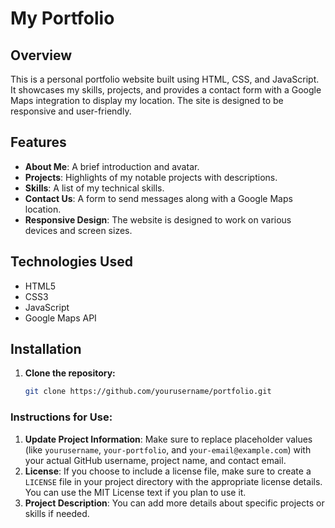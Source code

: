 # My Portfolio

## Overview

This is a personal portfolio website built using HTML, CSS, and JavaScript. It showcases my skills, projects, and provides a contact form with a Google Maps integration to display my location. The site is designed to be responsive and user-friendly.

## Features

- **About Me**: A brief introduction and avatar.
- **Projects**: Highlights of my notable projects with descriptions.
- **Skills**: A list of my technical skills.
- **Contact Us**: A form to send messages along with a Google Maps location.
- **Responsive Design**: The website is designed to work on various devices and screen sizes.

## Technologies Used

- HTML5
- CSS3
- JavaScript
- Google Maps API

## Installation

1. **Clone the repository:**

   ```bash
   git clone https://github.com/yourusername/portfolio.git

<script src="https://maps.googleapis.com/maps/api/js?key=YOUR_API_KEY&callback=initMap" async defer></script>

   
### Instructions for Use:
1. **Update Project Information**: Make sure to replace placeholder values (like `yourusername`, `your-portfolio`, and `your-email@example.com`) with your actual GitHub username, project name, and contact email.
2. **License**: If you choose to include a license file, make sure to create a `LICENSE` file in your project directory with the appropriate license details. You can use the MIT License text if you plan to use it.
3. **Project Description**: You can add more details about specific projects or skills if needed.

